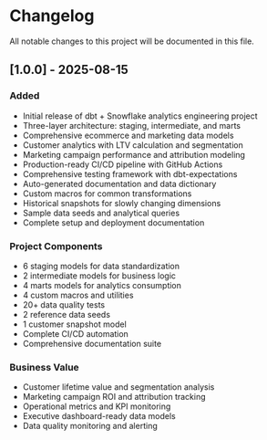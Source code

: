 # Changelog

All notable changes to this project will be documented in this file.

## [1.0.0] - 2025-08-15

### Added
- Initial release of dbt + Snowflake analytics engineering project
- Three-layer architecture: staging, intermediate, and marts
- Comprehensive ecommerce and marketing data models
- Customer analytics with LTV calculation and segmentation
- Marketing campaign performance and attribution modeling
- Production-ready CI/CD pipeline with GitHub Actions
- Comprehensive testing framework with dbt-expectations
- Auto-generated documentation and data dictionary
- Custom macros for common transformations
- Historical snapshots for slowly changing dimensions
- Sample data seeds and analytical queries
- Complete setup and deployment documentation

### Project Components
- 6 staging models for data standardization
- 2 intermediate models for business logic
- 4 marts models for analytics consumption
- 4 custom macros and utilities
- 20+ data quality tests
- 2 reference data seeds
- 1 customer snapshot model
- Complete CI/CD automation
- Comprehensive documentation suite

### Business Value
- Customer lifetime value and segmentation analysis
- Marketing campaign ROI and attribution tracking
- Operational metrics and KPI monitoring
- Executive dashboard-ready data models
- Data quality monitoring and alerting
